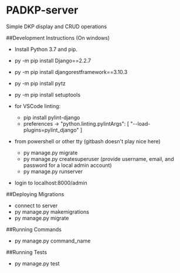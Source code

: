 # PADKP-server
Simple DKP display and CRUD operations


##Development Instructions
(On windows)
* Install Python 3.7 and pip.
* py -m pip install Django==2.2.7
* py -m pip install djangorestframework==3.10.3
* py -m pip install pytz
* py -m pip install setuptools
* for VSCode linting:
  * pip install pylint-django
  * preferences -> "python.linting.pylintArgs": [ "--load-plugins=pylint_django" ]

* from powershell or other tty (gitbash doesn't play nice here)
  * py manage.py migrate
  * py manage.py createsuperuser (provide username, email, and password for a local admin account)
  * py manage.py runserver
* login to localhost:8000/admin

##Deploying Migrations
* connect to server
* py manage.py makemigrations
* py manage.py migrate

##Running Commands
* py manage.py command_name

##Running Tests
* py manage.py test
